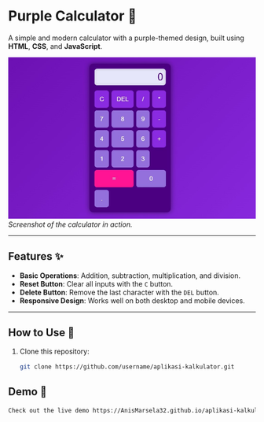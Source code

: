 # Purple Calculator 🧮

A simple and modern calculator with a purple-themed design, built using **HTML**, **CSS**, and **JavaScript**.

![Calculator Screenshot](assets/screenshot.jpeg)  
*Screenshot of the calculator in action.*

---

## Features ✨
- **Basic Operations**: Addition, subtraction, multiplication, and division.
- **Reset Button**: Clear all inputs with the `C` button.
- **Delete Button**: Remove the last character with the `DEL` button.
- **Responsive Design**: Works well on both desktop and mobile devices.

---

## How to Use 🚀
1. Clone this repository:
   ```bash
   git clone https://github.com/username/aplikasi-kalkulator.git

   
## Demo 🎥
 ```bash
Check out the live demo https://AnisMarsela32.github.io/aplikasi-kalkulator/

   
